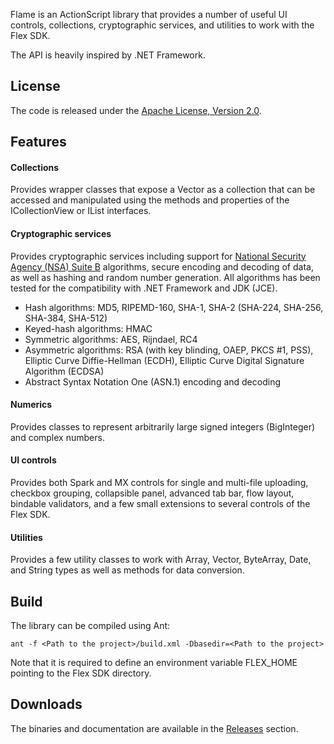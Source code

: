 Flame is an ActionScript library that provides a number of useful UI controls, collections, cryptographic services, and utilities to work with the Flex SDK.

The API is heavily inspired by .NET Framework.

## License
The code is released under the [Apache License, Version 2.0](http://www.apache.org/licenses/LICENSE-2.0).

## Features
#### Collections
Provides wrapper classes that expose a Vector as a collection that can be accessed and manipulated using the methods and properties of the ICollectionView or IList interfaces.

#### Cryptographic services
Provides cryptographic services including support for [National Security Agency (NSA) Suite B](http://www.nsa.gov/ia/programs/suiteb_cryptography) algorithms, secure encoding and decoding of data, as well as hashing and random number generation. All algorithms has been tested for the compatibility with .NET Framework and JDK (JCE).
- Hash algorithms: MD5, RIPEMD-160, SHA-1, SHA-2 (SHA-224, SHA-256, SHA-384, SHA-512)
- Keyed-hash algorithms: HMAC
- Symmetric algorithms: AES, Rijndael, RC4
- Asymmetric algorithms: RSA (with key blinding, OAEP, PKCS #1, PSS), Elliptic Curve Diffie-Hellman (ECDH), Elliptic Curve Digital Signature Algorithm (ECDSA)
- Abstract Syntax Notation One (ASN.1) encoding and decoding

#### Numerics
Provides classes to represent arbitrarily large signed integers (BigInteger) and complex numbers.

#### UI controls
Provides both Spark and MX controls for single and multi-file uploading, checkbox grouping, collapsible panel, advanced tab bar, flow layout, bindable validators, and a few small extensions to several controls of the Flex SDK.

#### Utilities
Provides a few utility classes to work with Array, Vector, ByteArray, Date, and String types as well as methods for data conversion.

## Build
The library can be compiled using Ant:

	ant -f <Path to the project>/build.xml -Dbasedir=<Path to the project>

Note that it is required to define an environment variable FLEX_HOME pointing to the Flex SDK directory.

## Downloads
The binaries and documentation are available in the [Releases](https://github.com/rubo/flame/releases) section.